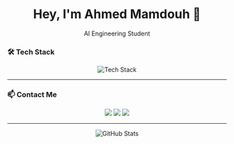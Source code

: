<!-- Banner -->


<h1 align="center">Hey, I'm Ahmed Mamdouh 👋</h1>
<p align="center">
  AI Engineering Student
</p>



### 🛠️ Tech Stack

<p align="center">
  <img src="https://skillicons.dev/icons?i=python,tensorflow,opencv,mongodb,rabbitmq,github,visualstudio" alt="Tech Stack" />
</p>

---

### 📫 Contact Me

<p align="center">
  <a href="mailto:aahmedabdelmoatyy@gmail.com"><img src="https://img.shields.io/badge/Gmail-D14836?style=flat&logo=gmail&logoColor=white"/></a>
  <a href="https://www.linkedin.com/in/ahmed-abdelmoaty-b0500b232/"><img src="https://img.shields.io/badge/LinkedIn-blue?style=flat&logo=linkedin&logoColor=white"/></a>
  <a href="https://github.com/Abde1moaty"><img src="https://img.shields.io/badge/GitHub-181717?style=flat&logo=github&logoColor=white"/></a>
</p>

---

<p align="center">
  <img src="https://github-readme-stats.vercel.app/api?username=Abde1moaty&show_icons=true&theme=radical" alt="GitHub Stats" />
</p>

